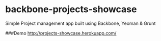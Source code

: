 # backbone-projects-showcase
Simple Project management app built using Backbone, Yeoman &amp; Grunt

###Demo
http://projects-showcase.herokuapp.com/

